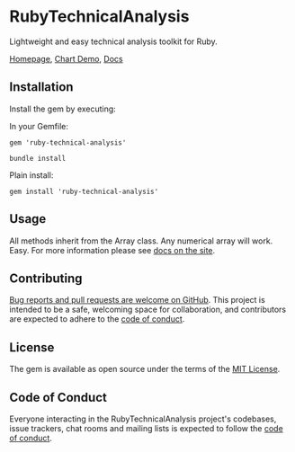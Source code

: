 # RubyTechnicalAnalysis

Lightweight and easy technical analysis toolkit for Ruby.

[Homepage](https://rubytechnicalanalysis.com), [Chart Demo](https://rubytechnicalanalysis/chart), [Docs](https://rubytechnicalanalysis.com/docs)

## Installation

Install the gem by executing:

In your Gemfile:

    gem 'ruby-technical-analysis'

    bundle install

Plain install:
    
    gem install 'ruby-technical-analysis'

## Usage

All methods inherit from the Array class.  Any numerical array will work.  Easy. For more
information please see [docs on the site](https://rubytechnicalanalysis.com/docs).

## Contributing

[Bug reports and pull requests are welcome on GitHub](https://github.com/johnnypaper/ruby-technical-analysis). This project is intended to be a safe, welcoming space for collaboration, and contributors are expected to adhere to the [code of conduct](https://github.com/johnnypaper/ruby-technical-analysis/blob/master/CODE_OF_CONDUCT.md).

## License

The gem is available as open source under the terms of the [MIT License](https://opensource.org/licenses/MIT).

## Code of Conduct

Everyone interacting in the RubyTechnicalAnalysis project's codebases, issue trackers, chat rooms and mailing lists is expected to follow the [code of conduct](https://github.com/johnnypaper/ruby-technical-analysis/blob/master/CODE_OF_CONDUCT.md).
